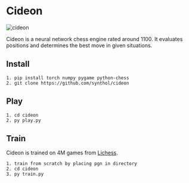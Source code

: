 # Cideon

![cideon](https://github.com/synthol/cideon/assets/36903616/5014d8ff-1fc3-4ae5-90cb-54ddb61265a4)

Cideon is a neural network chess engine rated around 1100. It evaluates positions and determines the best move in given situations.

Install
----
```
1. pip install torch numpy pygame python-chess
2. git clone https://github.com/synthol/cideon
```

Play
----
```
1. cd cideon
2. py play.py
```

Train
----
Cideon is trained on 4M games from [Lichess](https://database.lichess.org/).
```
1. train from scratch by placing pgn in directory
2. cd cideon
3. py train.py
```
